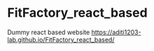 # FitFactory_react_based
Dummy react based website
https://aditi1203-lab.github.io/FitFactory_react_based/
